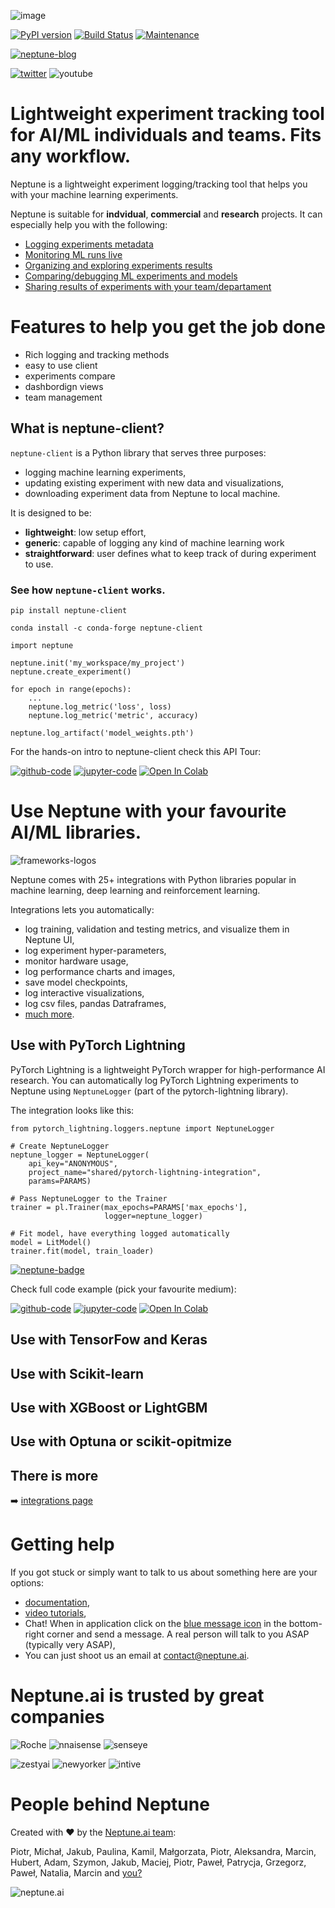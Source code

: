 ![image](https://neptune.ai/wp-content/uploads/neptune-logo-less-margin.png)

[![PyPI version](https://badge.fury.io/py/neptune-client.svg)](https://badge.fury.io/py/neptune-client)
[![Build Status](https://travis-ci.org/neptune-ai/neptune-client.svg?branch=master)](https://travis-ci.org/neptune-ai/neptune-client)
[![Maintenance](https://img.shields.io/badge/Maintained%3F-YES-green.svg)](https://github.com/neptune-ai/neptune-client/graphs/commit-activity)

[![neptune-blog](https://img.shields.io/badge/Neptune-blog-informational)](https://neptune.ai/blog)

[![twitter](https://img.shields.io/twitter/follow/neptune_ai.svg?label=Follow)](https://twitter.com/neptune_ai)
![youtube](https://img.shields.io/youtube/views/9iX6DxcijO8?style=social)

# Lightweight experiment tracking tool for AI/ML individuals and teams. Fits any workflow.
Neptune is a lightweight experiment logging/tracking tool that helps you with your machine learning experiments.

Neptune is suitable for **indvidual**, **commercial** and **research** projects. It can especially help you with the following:

* [Logging experiments metadata](https://docs.neptune.ai/logging-and-managing-experiment-results/index.html)
* [Monitoring ML runs live](https://docs.neptune.ai/getting-started/quick-starts/how-to-monitor-live.html#use-cases-monitor-runs-live)
* [Organizing and exploring experiments results](https://docs.neptune.ai/organizing-and-exploring-results-in-the-ui/index.html)
* [Comparing/debugging ML experiments and models](https://docs.neptune.ai/getting-started/quick-starts/how-to-compare-experiments.html#use-cases-compare-and-debug-experiments)
* [Sharing results of experiments with your team/departament](https://docs.neptune.ai/getting-started/quick-starts/how-to-share-results.html#use-cases-share-results-with-team)

# Features to help you get the job done
* Rich logging and tracking methods
* easy to use client
* experiments compare
* dashbordign views
* team management

## What is neptune-client?
`neptune-client` is a Python library that serves three purposes:

* logging machine learning experiments,
* updating existing experiment with new data and visualizations,
* downloading experiment data from Neptune to local machine.

It is designed to be:

* **lightweight**: low setup effort,
* **generic**: capable of logging any kind of machine learning work
* **straightforward**: user defines what to keep track of during experiment to use.

### See how `neptune-client` works.
`pip install neptune-client`

`conda install -c conda-forge neptune-client`

```
import neptune

neptune.init('my_workspace/my_project')
neptune.create_experiment()

for epoch in range(epochs):
    ...
    neptune.log_metric('loss', loss)
    neptune.log_metric('metric', accuracy)

neptune.log_artifact('model_weights.pth')
```

For the hands-on intro to neptune-client check this API Tour:

[![github-code](https://img.shields.io/badge/GitHub-code-informational?logo=github)](https://github.com/neptune-ai/neptune-examples/blob/master/product-tours/how-it-works/docs/Neptune-API-Tour.py)
[![jupyter-code](https://img.shields.io/badge/Jupyter-code-informational?logo=jupyter)](https://github.com/neptune-ai/neptune-examples/blob/master/product-tours/how-it-works/showcase/Neptune-API-Tour.ipynb)
[![Open In Colab](https://colab.research.google.com/assets/colab-badge.svg)](https://colab.research.google.com/github/neptune-ai/neptune-examples/blob/master/product-tours/how-it-works/showcase/Neptune-API-Tour.ipynb)

# Use Neptune with your favourite AI/ML libraries.
![frameworks-logos](https://docs.neptune.ai/_static/images/integrations/framework-logos.png)

Neptune comes with 25+ integrations with Python libraries popular in machine learning, deep learning and reinforcement learning.

Integrations lets you automatically:

* log training, validation and testing metrics, and visualize them in Neptune UI,
* log experiment hyper-parameters,
* monitor hardware usage,
* log performance charts and images,
* save model checkpoints,
* log interactive visualizations,
* log csv files, pandas Datraframes,
* [much more](https://docs.neptune.ai/logging-and-managing-experiment-results/logging-experiment-data.html#what-you-can-log).

## Use with PyTorch Lightning
PyTorch Lightning is a lightweight PyTorch wrapper for high-performance AI research. You can automatically log PyTorch Lightning experiments to Neptune using `NeptuneLogger` (part of the pytorch-lightning library).

The integration looks like this:
```
from pytorch_lightning.loggers.neptune import NeptuneLogger

# Create NeptuneLogger
neptune_logger = NeptuneLogger(
    api_key="ANONYMOUS",
    project_name="shared/pytorch-lightning-integration",
    params=PARAMS)

# Pass NeptuneLogger to the Trainer
trainer = pl.Trainer(max_epochs=PARAMS['max_epochs'],
                     logger=neptune_logger)

# Fit model, have everything logged automatically
model = LitModel()
trainer.fit(model, train_loader)
```
[![neptune-badge](https://img.shields.io/badge/Example-experiment-success)](https://ui.neptune.ai/o/shared/org/pytorch-lightning-integration/e/PYTOR-137930/charts)

Check full code example (pick your favourite medium):

[![github-code](https://img.shields.io/badge/GitHub-code-informational?logo=github)](https://github.com/neptune-ai/neptune-examples/blob/master/integrations/pytorch-lightning/docs/Neptune-PyTorch-Lightning-advanced.py)
[![jupyter-code](https://img.shields.io/badge/Jupyter-code-informational?logo=jupyter)](https://github.com/neptune-ai/neptune-examples/blob/master/integrations/pytorch-lightning/showcase/Neptune-PyTorch-Lightning-advanced.ipynb)
[![Open In Colab](https://colab.research.google.com/assets/colab-badge.svg)](https://colab.research.google.com/github/neptune-ai/neptune-examples/blob/master/integrations/pytorch-lightning/showcase/Neptune-PyTorch-Lightning-advanced.ipynb)

## Use with TensorFow and Keras

## Use with Scikit-learn

## Use with XGBoost or LightGBM

## Use with Optuna or scikit-opitmize

## There is more
:arrow_right: [integrations page](https://docs.neptune.ai/integrations/index.html)

# Getting help
If you got stuck or simply want to talk to us about something here are your options:

* [documentation](https://docs.neptune.ai),
* [video tutorials](https://www.youtube.com/playlist?list=PLKePQLVx9tOd8TEGdG4PAKz0Owqdv1aaw),
* Chat! When in application click on the [blue message icon](https://docs.neptune.ai/_static/images/getting-started/intercom.gif) in the bottom-right corner and send a message. A real person will talk to you ASAP (typically very ASAP),
* You can just shoot us an email at [contact@neptune.ai](mailto:contact@neptune.ai).

# Neptune.ai is trusted by great companies
![Roche](https://neptune.ai/wp-content/uploads/Roche-logo.png)
![nnaisense](https://neptune.ai/wp-content/uploads/2020/07/NNAISENSE.png)
![senseye](https://neptune.ai/wp-content/uploads/2020/06/Senseye-1.png)

![zestyai](https://neptune.ai/wp-content/uploads/2020/07/Zesty.png)
![newyorker](https://neptune.ai/wp-content/uploads/2020/07/NewYorker-2.png)
![intive](https://neptune.ai/wp-content/uploads/2020/07/Intive-1.png)

# People behind Neptune
Created with :heart: by the [Neptune.ai team](https://neptune.ai/about-us):

Piotr, Michał, Jakub, Paulina, Kamil, Małgorzata, Piotr, Aleksandra, Marcin, Hubert, Adam, Szymon, Jakub, Maciej, Piotr, Paweł, Patrycja, Grzegorz, Paweł, Natalia, Marcin and [you?](https://neptune.ai/jobs)

![neptune.ai](https://neptune.ai/wp-content/uploads/2020/04/logo.png)
